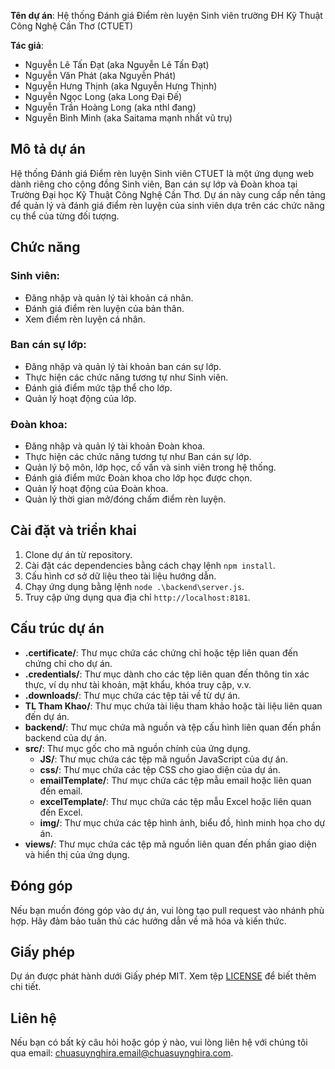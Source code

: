 **Tên dự án**: Hệ thống Đánh giá Điểm rèn luyện Sinh viên trường ĐH Kỹ Thuật Công Nghệ Cần Thơ (CTUET)

**Tác giả**: 
- Nguyễn Lê Tấn Đạt (aka Nguyễn Lê Tấn Đạt)
- Nguyễn Văn Phát (aka Nguyễn Phát)
- Nguyễn Hưng Thịnh (aka Nguyễn Hưng Thịnh)
- Nguyễn Ngọc Long (aka Long Đại Đế)
- Nguyễn Trần Hoàng Long (aka nthl đang)
- Nguyễn Bình Minh (aka Saitama mạnh nhất vũ trụ)

## Mô tả dự án
Hệ thống Đánh giá Điểm rèn luyện Sinh viên CTUET là một ứng dụng web dành riêng cho cộng đồng Sinh viên, Ban cán sự lớp và Đoàn khoa tại Trường Đại học Kỹ Thuật Công Nghệ Cần Thơ. Dự án này cung cấp nền tảng để quản lý và đánh giá điểm rèn luyện của sinh viên dựa trên các chức năng cụ thể của từng đối tượng.

## Chức năng
### Sinh viên:
- Đăng nhập và quản lý tài khoản cá nhân.
- Đánh giá điểm rèn luyện của bản thân.
- Xem điểm rèn luyện cá nhân.

### Ban cán sự lớp:
- Đăng nhập và quản lý tài khoản ban cán sự lớp.
- Thực hiện các chức năng tương tự như Sinh viên.
- Đánh giá điểm mức tập thể cho lớp.
- Quản lý hoạt động của lớp.

### Đoàn khoa:
- Đăng nhập và quản lý tài khoản Đoàn khoa.
- Thực hiện các chức năng tương tự như Ban cán sự lớp.
- Quản lý bộ môn, lớp học, cố vấn và sinh viên trong hệ thống.
- Đánh giá điểm mức Đoàn khoa cho lớp học được chọn.
- Quản lý hoạt động của Đoàn khoa.
- Quản lý thời gian mở/đóng chấm điểm rèn luyện.

## Cài đặt và triển khai
1. Clone dự án từ repository.
2. Cài đặt các dependencies bằng cách chạy lệnh `npm install`.
3. Cấu hình cơ sở dữ liệu theo tài liệu hướng dẫn.
4. Chạy ứng dụng bằng lệnh `node .\backend\server.js`.
5. Truy cập ứng dụng qua địa chỉ `http://localhost:8181`.

## Cấu trúc dự án
- **.certificate/**: Thư mục chứa các chứng chỉ hoặc tệp liên quan đến chứng chỉ cho dự án.
- **.credentials/**: Thư mục dành cho các tệp liên quan đến thông tin xác thực, ví dụ như tài khoản, mật khẩu, khóa truy cập, v.v.
- **.downloads/**: Thư mục chứa các tệp tải về từ dự án.
- **TL Tham Khao/**: Thư mục chứa tài liệu tham khảo hoặc tài liệu liên quan đến dự án.
- **backend/**: Thư mục chứa mã nguồn và tệp cấu hình liên quan đến phần backend của dự án.
- **src/**: Thư mục gốc cho mã nguồn chính của ứng dụng.
  - **JS/**: Thư mục chứa các tệp mã nguồn JavaScript của dự án.
  - **css/**: Thư mục chứa các tệp CSS cho giao diện của dự án.
  - **emailTemplate/**: Thư mục chứa các tệp mẫu email hoặc liên quan đến email.
  - **excelTemplate/**: Thư mục chứa các tệp mẫu Excel hoặc liên quan đến Excel.
  - **img/**: Thư mục chứa các tệp hình ảnh, biểu đồ, hình minh họa cho dự án.
- **views/**: Thư mục chứa các tệp mã nguồn liên quan đến phần giao diện và hiển thị của ứng dụng.

## Đóng góp
Nếu bạn muốn đóng góp vào dự án, vui lòng tạo pull request vào nhánh phù hợp. Hãy đảm bảo tuân thủ các hướng dẫn về mã hóa và kiến thức.

## Giấy phép
Dự án được phát hành dưới Giấy phép MIT. Xem tệp [LICENSE](LICENSE) để biết thêm chi tiết.

## Liên hệ
Nếu bạn có bất kỳ câu hỏi hoặc góp ý nào, vui lòng liên hệ với chúng tôi qua email: [chuasuynghira.email@chuasuynghira.com](mailto:chuasuynghira.email@chuasuynghira.com).

